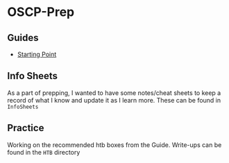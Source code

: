# OSCP-Prep

## Guides
  - [Starting Point](https://www.netsecfocus.com/oscp/2019/03/29/The_Journey_to_Try_Harder-_TJNulls_Preparation_Guide_for_PWK_OSCP.html)

## Info Sheets
As a part of prepping, I wanted to have some notes/cheat sheets to keep a record of what I know and update it as I learn more. These can be found in `InfoSheets`

## Practice
Working on the recommended htb boxes from the Guide. Write-ups can be found in the `HTB` directory
